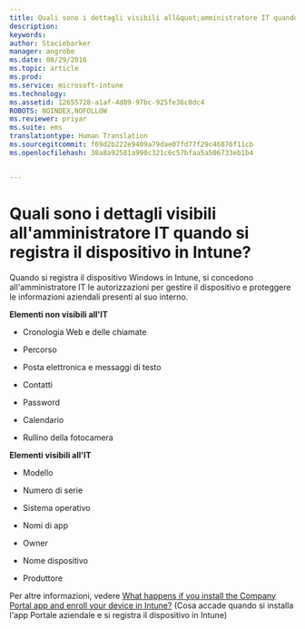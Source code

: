 ```yaml
---
title: Quali sono i dettagli visibili all&quot;amministratore IT quando si registra il dispositivo in Intune? | Microsoft Intune
description: 
keywords: 
author: Staciebarker
manager: angrobe
ms.date: 08/29/2016
ms.topic: article
ms.prod: 
ms.service: microsoft-intune
ms.technology: 
ms.assetid: 12655728-a1af-4d89-97bc-925fe36c0dc4
ROBOTS: NOINDEX,NOFOLLOW
ms.reviewer: priyar
ms.suite: ems
translationtype: Human Translation
ms.sourcegitcommit: f69d2b222e9409a79dae07fd77f29c46876f11cb
ms.openlocfilehash: 38a8a92581a990c321c6c57bfaa5a506733eb1b4


---
```



# Quali sono i dettagli visibili all'amministratore IT quando si registra il dispositivo in Intune?

Quando si registra il dispositivo Windows in Intune, si concedono all'amministratore IT le autorizzazioni per gestire il dispositivo e proteggere le informazioni aziendali presenti al suo interno.

**Elementi non visibili all'IT**

-   Cronologia Web e delle chiamate

-   Percorso

-   Posta elettronica e messaggi di testo

-   Contatti

-   Password

-   Calendario

-   Rullino della fotocamera

**Elementi visibili all'IT**

-   Modello

-   Numero di serie

-   Sistema operativo

-   Nomi di app

-   Owner

-   Nome dispositivo

-   Produttore

Per altre informazioni, vedere [What happens if you install the Company Portal app and enroll your device in Intune?](what-happens-if-you-install-the-company-portal-app-and-enroll-your-device-in-intune-windows) (Cosa accade quando si installa l'app Portale aziendale e si registra il dispositivo in Intune)



<!--HONumber=Oct16_HO2-->


